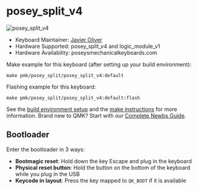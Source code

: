# posey_split_v4

![posey_split_v4](https://i.imgur.com/g3yf6alh.png)


* Keyboard Maintainer: [Javier Oliver](https://github.com/joliverMI)
* Hardware Supported: posey_split_v4 and logic_module_v1
* Hardware Availability: poseysmechanicalkeyboards.com

Make example for this keyboard (after setting up your build environment):

    make pmk/posey_split/posey_split_v4:default
    
Flashing example for this keyboard:

    make pmk/posey_split/posey_split_v4:default:flash

See the [build environment setup](https://docs.qmk.fm/#/getting_started_build_tools) and the [make instructions](https://docs.qmk.fm/#/getting_started_make_guide) for more information. Brand new to QMK? Start with our [Complete Newbs Guide](https://docs.qmk.fm/#/newbs).

## Bootloader

Enter the bootloader in 3 ways:

* **Bootmagic reset**: Hold down the key Escape and plug in the keyboard
* **Physical reset button**: Hold the button on the bottom of the keyboard while you plug in the USB
* **Keycode in layout**: Press the key mapped to `QK_BOOT` if it is available
